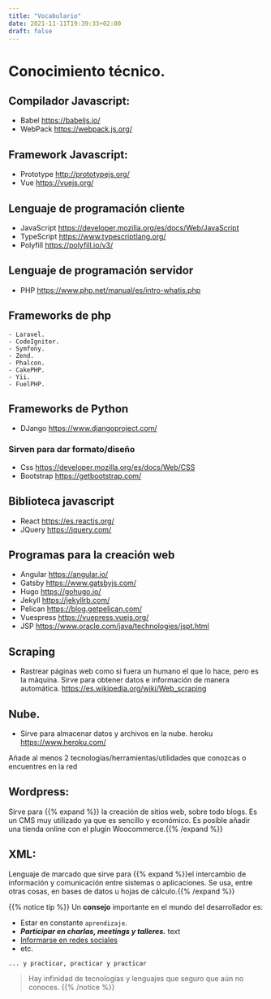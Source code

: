 ```yaml
---
title: "Vocabulario"
date: 2021-11-11T19:39:33+02:00
draft: false
---
```

# Conocimiento técnico.



## Compilador Javascript:
- Babel https://babeljs.io/
- WebPack https://webpack.js.org/

## Framework Javascript:
- Prototype http://prototypejs.org/
- Vue https://vuejs.org/


## Lenguaje de programación cliente
- JavaScript https://developer.mozilla.org/es/docs/Web/JavaScript
- TypeScript   https://www.typescriptlang.org/
- Polyfill https://polyfill.io/v3/

## Lenguaje de programación servidor
- PHP https://www.php.net/manual/es/intro-whatis.php

## Frameworks de php
    - Laravel.
    - CodeIgniter.
    - Symfony.
    - Zend.
    - Phalcon.
    - CakePHP.
    - Yii.
    - FuelPHP.

## Frameworks de Python
- DJango https://www.djangoproject.com/


### Sirven para dar formato/diseño
- Css https://developer.mozilla.org/es/docs/Web/CSS
- Bootstrap https://getbootstrap.com/

## Biblioteca javascript
- React  https://es.reactjs.org/
- JQuery https://jquery.com/

## Programas para la creación web
- Angular https://angular.io/
- Gatsby  https://www.gatsbyjs.com/
- Hugo  https://gohugo.io/
- Jekyll   https://jekyllrb.com/
- Pelican https://blog.getpelican.com/
- Vuespress  https://vuepress.vuejs.org/
- JSP   https://www.oracle.com/java/technologies/jspt.html

## Scraping
-   Rastrear páginas web como si fuera un humano el que lo hace, pero es la máquina. Sirve para obtener datos e información de manera automática.
https://es.wikipedia.org/wiki/Web_scraping

## Nube. 
- Sirve para almacenar datos y archivos en la nube.
heroku  https://www.heroku.com/


Añade al menos 2 tecnologías/herramientas/utilidades que conozcas o encuentres en la red

## Wordpress: 
Sirve para {{% expand %}}
la creación de sitios web, sobre todo blogs. Es un CMS muy utilizado ya que es sencillo y económico. Es posible añadir una tienda online con el plugin Woocommerce.{{% /expand %}}

## XML:
Lenguaje de marcado que sirve para {{% expand %}}el intercambio de información y comunicación entre sistemas o aplicaciones. Se usa, entre otras cosas, en bases de datos u hojas de cálculo.{{% /expand %}}

{{% notice tip %}}
Un **consejo** importante en el mundo del desarrollador es:

- Estar en constante `aprendizaje`.
- ***Participar en charlas, meetings y talleres.*** text
- [Informarse en redes sociales](https://www.youtube.com/watch?v=qFihzYGm2V0)
- etc.

```plaintext
... y practicar, practicar y practicar
```

> Hay infinidad de tecnologías y lenguajes que seguro que aún no conoces.
{{% /notice %}}